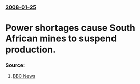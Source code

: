 ### [2008-01-25](/news/2008/01/25/index.md)

#  Power shortages cause South African mines to suspend production. 




### Source:

1. [BBC News](http://news.bbc.co.uk/2/hi/africa/7208542.stm)
